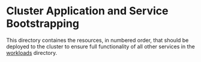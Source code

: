 # Cluster Application and Service Bootstrapping

This directory containes the resources, in numbered order, that should be deployed to the cluster to ensure full functionality of all other services in the [workloads](../workloads/) directory.